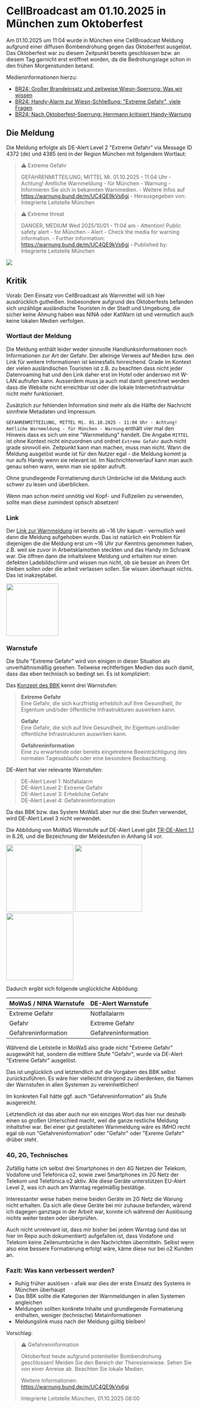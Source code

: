 # CellBroadcast am 01.10.2025 in München zum Oktoberfest

Am 01.10.2025 um 11:04 wurde in München eine CellBroadcast Meldung aufgrund einer diffusen Bombendrohung gegen das Oktoberfest ausgelöst. Das Oktoberfest war zu diesem Zeitpunkt bereits geschlossen bzw. an diesem Tag garnicht erst eröffnet worden, da die Bedrohungslage schon in den frühen Morgenstunden betand.

Medieninformationen hierzu:
- [BR24: Großer Brandeinsatz und zeitweise Wiesn-Sperrung: Was wir wissen
](https://www.br.de/nachrichten/bayern/grosser-brandeinsatz-und-zeitweise-wiesn-sperrung-was-wir-wissen,UyNeYtd)
- [BR24: Handy-Alarm zur Wiesn-Schließung: "Extreme Gefahr", viele Fragen](https://www.br.de/nachrichten/bayern/extreme-gefahr-wirbel-um-handy-alarm-wegen-wiesn-schliessung,UyO5gh4)
- [BR24: Nach Oktoberfest-Sperrung: Herrmann kritisiert Handy-Warnung](https://www.br.de/nachrichten/bayern/nach-oktoberfest-sperrung-herrmann-kritisiert-handy-warnung,UyT9eET)

## Die Meldung
Die Meldung erfolgte als DE-Alert Level 2 "Extreme Gefahr" via Message ID 4372 (de) und 4385 (en) in der Region München mit folgendem Wortlaut:

> ⚠️ Extreme Gefahr
> 
> GEFAHRENMITTEILUNG, MITTEL Mi. 01.10.2025 - 11:04 Uhr - Achtung! Amtliche Warnmeldung - für München - Warnung - Informieren Sie sich in bekannten Warnmedien. - Weitere Infos auf https://warnung.bund.de/m/UC4QE9kVs6gi - Herausgegeben von: Integrierte Leitstelle München

> ⚠️ Extreme threat
> 
> DANGER, MEDIUM Wed 2025/10/01 - 11:04 am - Attention! Public safety alert - for München - Alert - Check the media for warning information. - Further information: https://warnung.bund.de/m/UC4QE9kVs6gi - Published by: Integrierte Leitstelle München

<img src="res/img/2025-10-01_Warnmeldung.png">

## Kritik

Vorab: Den Einsatz von CellBroadcast als Warnmittel will ich hier ausdrücklich gutheißen. Insbesondere aufgrund des Oktoberfests befanden sich unzählige ausländische Touristen in der Stadt und Umgebung, die sicher keine Ahnung haben was NINA oder KatWarn ist und vermutlich auch keine lokalen Medien verfolgen.

### Wortlaut der Meldung
Die Meldung enthält leider weder sinnvolle Handlunksinformationen noch Informationen zur Art der Gefahr. Der alleinige Verweis auf Medien bzw. den Link für weitere Informationen ist keinesfalls hinreichend. Grade im Kontext der vielen ausländischen Touristen ist z.B. zu beachten dass nicht jeder Datenroaming hat und den Link daher erst im Hotel oder anderswo mit W-LAN aufrufen kann. Ausserdem muss ja auch mal damit gerechnet werden dass die Website nicht erreichbar ist oder die lokale Internetinfrastruktur nicht mehr funktioniert.

Zusätzlich zur fehlenden Information sind mehr als die Hälfte der Nachricht sinnfreie Metadaten und Impressum.

`GEFAHRENMITTEILUNG, MITTEL Mi. 01.10.2025 - 11:04 Uhr - Achtung! Amtliche Warnmeldung - für München - Warnung` enthält vier mal den Hinweis dass es sich um eine "Warnmeldung" handelt. Die Angabe `MITTEL` ist ohne Kontext nicht einzuordnen und ordnet `Extreme Gefahr` auch nicht grade sinnvoll ein.
Zeitpunkt kann man machen, muss man nicht. Wann die Meldung ausgelöst wurde ist für den Nutzer egal - die Meldung kommt ja nur aufs Handy wenn sie relevant ist. Im Nachrichtenverlauf kann man auch genau sehen wann, wenn man sie später aufruft.

Ohne grundlegende Formatierung durch Umbrüche ist die Meldung auch schwer zu lesen und überblicken.

Wenn man schon meint unnötig viel Kopf- und Fußzeilen zu verwenden, sollte man diese zumindest optisch absetzen!

### Link
Der [Link zur Warnmeldung](https://warnung.bund.de/m/UC4QE9kVs6gi) ist bereits ab ~16 Uhr kaputt - vermutlich weil dann die Meldung aufgehoben wurde. Das ist natürlich ein Problem für diejenigen die die Meldung erst um ~16 Uhr zur Kenntnis genommen haben, z.B. weil sie zuvor in Arbeitsklamotten steckten und das Handy im Schrank war.
Die öffnen dann die inhaltsleere Meldung und erhalten nur einen defekten Ladebildschirm und wissen nun nicht, ob sie besser an ihrem Ort bleiben sollen oder die arbeit verlassen sollen. Sie wissen überhaupt nichts. Das ist inakzeptabel. 

<img src="res/img/2025-10-01_warnung_loading.png" height="140">

### Warnstufe
Die Stufe "Extreme Gefahr" wird von einigen in dieser Situation als unverhältnismäßig gesehen. Teilweise rechtfertigen Medien das auch damit, dass das eben technisch so bedingt sei. Es ist kompliziert:

Das [Konzept des BBK](https://www.bbk.bund.de/DE/Warnung-Vorsorge/Warn-App-NINA/Funktion-Inhalt/Warnmeldungen/_documents/dossier_warnmeldungen-3.html?nn=20098#vt-sprg-1) kennt drei Warnstufen:

> **Extreme Gefahr**  
> Eine Gefahr, die sich kurzfristig erheblich auf Ihre Gesundheit, Ihr Eigentum und/oder öffentliche Infrastrukturen auswirken kann.
> 
> **Gefahr**  
> Eine Gefahr, die sich auf Ihre Gesundheit, Ihr Eigentum und/oder öffentliche Infrastrukturen auswirken kann.
> 
> **Gefahreninformation**  
> Eine zu erwartende oder bereits eingetretene Beeinträchtigung des normalen Tagesablaufs oder eine besondere Beobachtung.

DE-Alert hat vier relevante Warnstufen:

> DE-Alert Level 1: Notfallalarm   
> DE-Alert Level 2: Extreme Gefahr   
> DE-Alert Level 3: Erhebliche Gefahr  
> DE-Alert Level 4: Gefahreninformation  

Da das BBK bzw. das System MoWaS aber nur die drei Stufen verwendet, wird DE-Alert Level 3 nicht verwendet.

Die Abbildung von MoWaS Warnstufe auf DE-Alert Level gibt [TR-DE-Alert 1.1](https://www.bundesnetzagentur.de/SharedDocs/Downloads/DE/Sachgebiete/Telekommunikation/Unternehmen_Institutionen/Anbieterpflichten/OeffentlicheSicherheit/DEAlert/Downlaod_TR-DE-Alert_1.1_Final.pdf) in 8.26, und die Bezeichnung der Meldestufen in Anhang I4 vor.

<img src="res/img/MoWaS_NINA_Warnstufen.png" height="180"> <img src="res/img/TR-DE-Alert_1.1_Final_Warnstufen_Abbildung.png" height="180"> <img src="res/img/TR-DE-Alert_1.1_Final_Warnstufen_Tabelle.png" height="180">

Dadurch ergibt sich folgende unglückliche Abbildung:

| MoWaS / NINA Warnstufe | DE-Alert Warnstufe  |
| ---------------------- | ------------------- |
| Extreme Gefahr         | Notfallalarm        |
| Gefahr                 | Extreme Gefahr      |
| Gefahreninformation    | Gefahreninformation |

Während die Leitstelle in MoWaS also grade nicht "Extreme Gefahr" ausgewählt hat, sondern die mittlere Stufe "Gefahr", wurde via DE-Alert "Extreme Gefahr" ausgelöst.

Das ist unglücklich und letztendlich auf die Vorgaben des BBK selbst zurückzuführen. Es wäre hier vielleicht dringend zu überdenken, die Namen der Warnstufen in allen Systemen zu vereinheitlichen!

Im konkreten Fall hätte ggf. auch "Gefahreninformation" als Stufe ausgereicht.

Letztendlich ist das aber auch nur ein einziges Wort das hier nur deshalb einen so großen Unterschied macht, weil die ganze restliche Meldung inhaltsfrei war. Bei einer gut gestalteten Warnmeldung wäre es IMHO recht egal ob nun "Gefahreninformation" oder "Gefahr" oder "Exreme Gefahr" drüber steht.

### 4G, 2G, Technisches
Zufällig hatte ich selbst drei Smartphones in den 4G Netzen der Telekom, Vodafone und Telefónica o2, sowie zwei Smartphones im 2G Netz der Telekom und Telefónica o2 aktiv. Alle diese Geräte unterstützen EU-Alert Level 2, was ich auch am Warntag regelmäßig bestätige.

Interessanter weise haben meine beiden Geräte im 2G Netz die Warung nicht erhalten. Da sich alle diese Geräte bei mir zuhause befanden, wärend ich dagegen ganztags in der Arbeit war, konnte ich während der Auslösung nichts weiter testen oder überprüfen.

Auch nicht unrelevant ist, dass mir bisher bei jedem Warntag (und das ist hier im Repo auch dokumentiert) aufgefallen ist, dass Vodafone und Telekom keine Zeilenumbrüche in den Nachrichten übermitteln. Selbst wenn also eine bessere Formatierung erfolgt wäre, käme diese nur bei o2 Kunden an.

### Fazit: Was kann verbessert werden?
- Ruhig früher auslösen - afaik war dies der erste Einsatz des Systems in München überhaupt
- Das BBK sollte die Kategorien der Warnmeldungen in allen Systemen angleichen
- Meldungen sollten konkrete Inhalte und grundlegende Formatierung enthalten, weniger (technische) Metainformationen
- Meldungslink muss nach der Meldung gültig bleiben!

Vorschlag:
> ⚠️ Gefahreninformation
> 
> Oktoberfest heute aufgrund potentieller Bombendrohung geschlossen! Meiden Sie den Bereich der Theresienwiese. Sehen Sie von einer Anreise ab. Beachten Sie lokale Medien.
> 
> Weitere Informationen:  
> https://warnung.bund.de/m/UC4QE9kVs6gi
> 
> Integrierte Leitstelle München, 01.10.2025 08:00